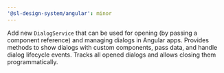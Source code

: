 ```yaml
---
'@sl-design-system/angular': minor
---
```


Add new `DialogService` that can be used for opening (by passing a component reference) and managing dialogs in Angular apps. Provides methods to show dialogs with custom components, pass data, and handle dialog lifecycle events. Tracks all opened dialogs and allows closing them programmatically.
